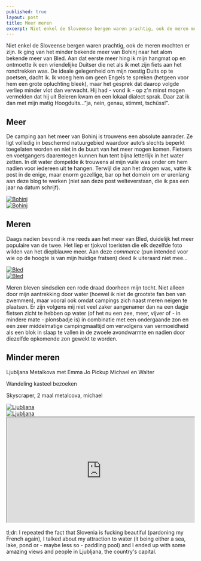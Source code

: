 ```yaml
---
published: true
layout: post
title: Meer meren
excerpt: Niet enkel de Sloveense bergen waren prachtig, ook de meren mochten er zijn. Ik ging van het minder bekende meer van Bohinj naar het alom bekende meer van Bled. Aan dat eerste meer hing ik mijn hangmat op en ontmoette ik een vriendelijke Duitser die net als ik met zijn fiets aan het rondtrekken was. De ideale gelegenheid om mijn roestig Duits op te poetsen, dacht ik. Ik vroeg hem om geen Engels te spreken (hetgeen voor hem een grote opluchting bleek), maar het gesprek dat daarop volgde verliep minder vlot dan verwacht. Hij had - vond ik - op z'n minst mogen vermelden dat hij uit Beieren kwam en een lokaal dialect sprak. Daar zat ik dan met mijn matig Hoogduits...”ja, nein, genau, stimmt, tschüss!”.
---
```

Niet enkel de Sloveense bergen waren prachtig, ook de meren mochten er zijn. Ik ging van het minder bekende meer van Bohinj naar het alom bekende meer van Bled. Aan dat eerste meer hing ik mijn hangmat op en ontmoette ik een vriendelijke Duitser die net als ik met zijn fiets aan het rondtrekken was. De ideale gelegenheid om mijn roestig Duits op te poetsen, dacht ik. Ik vroeg hem om geen Engels te spreken (hetgeen voor hem een grote opluchting bleek), maar het gesprek dat daarop volgde verliep minder vlot dan verwacht. Hij had - vond ik - op z'n minst mogen vermelden dat hij uit Beieren kwam en een lokaal dialect sprak. Daar zat ik dan met mijn matig Hoogduits...”ja, nein, genau, stimmt, tschüss!”.

## Meer

De camping aan het meer van Bohinj is trouwens een absolute aanrader. Ze ligt volledig in beschermd natuurgebied waardoor auto’s slechts beperkt toegelaten worden en niet in de buurt van het meer mogen komen. Fietsers en voetgangers daarentegen kunnen hun tent bijna letterlijk in het water zetten. In dit water dompelde ik trouwens al mijn vuile was onder om hem nadien voor iedereen uit te hangen. Terwijl die aan het drogen was, vatte ik post in de enige, maar enorm gezellige, bar op het domein om er urenlang aan deze blog te werken (niet aan deze post welteverstaan, die ik pas een jaar na datum schrijf).

<div class="row">
<article class="6u 12u$(xsmall) work-item">
<a href="{{ site.github.url }}/images/posts/Bohinj 1.jpg" class="image fit thumb"><img src="{{ site.github.url }}/images/posts/Bohinj1_Small.jpg" alt="Bohinj" /></a>
</article>
<article class="6u$ 12u$(xsmall) work-item">
<a href="{{ site.github.url }}/images/posts/Bohinj 2.jpg" class="image fit thumb"><img src="{{ site.github.url }}/images/posts/Bohinj2_Small.jpg" alt="Bohinj" /></a>
</article>
</div>

## Meren

Daags nadien bevond ik me reeds aan het meer van Bled, duidelijk het meer populaire van de twee. Het liep er tjokvol toeristen die elk dezelfde foto wilden van het diepblauwe meer. Aan deze *commerce* (pun intended voor wie op de hoogte is van mijn huidige fratsen) deed ik uiteraard niet mee...

<div class="row">
<article class="6u 12u$(xsmall) work-item">
<a href="{{ site.github.url }}/images/posts/Bled 1.jpg" class="image fit thumb"><img src="{{ site.github.url }}/images/posts/Bled1_Small.jpg" alt="Bled" /></a>
</article>
<article class="6u$ 12u$(xsmall) work-item">
<a href="{{ site.github.url }}/images/posts/Bled 2.jpg" class="image fit thumb"><img src="{{ site.github.url }}/images/posts/Bled2_Small.jpg" alt="Bled" /></a>
</article>
</div>

Meren bleven sindsdien een rode draad doorheen mijn tocht. Niet alleen door mijn aantrekking door water (hoewel ik niet de grootste fan ben van zwemmen), maar vooral ook omdat campings zich naast meren neigen te plaatsen. Er zijn volgens mij niet veel zaker aangenamer dan na een dagje fietsen zicht te hebben op water (of het nu een zee, meer, vijver of - in mindere mate - plonsbadje is) in combinatie met een ondergaande zon en een zeer middelmatige campingmaaltijd om vervolgens van vermoeidheid als een blok in slaap te vallen in de zwoele avondwarmte en nadien door diezelfde opkomende zon gewekt te worden.

## Minder meren

Ljubljana Metalkova met Emma Jo Pickup Michael en Walter

Wandeling kasteel bezoeken

Skyscraper, 2 maal metalcova, michael

<div class="row">
<article class="6u 12u$(xsmall) work-item">
<a href="{{ site.github.url }}/images/posts/Ljubljana 1.jpg" class="image fit thumb"><img src="{{ site.github.url }}/images/posts/Ljubljana1_Small.jpg" alt="Ljubljana" /></a>
</article>
<article class="6u$ 12u$(xsmall) work-item">
<a href="{{ site.github.url }}/images/posts/Ljubljana 2.jpg" class="image fit thumb"><img src="{{ site.github.url }}/images/posts/Ljubljana2_Small.jpg" alt="Ljubljana" /></a>
</article>
</div>

<style>.embed-container { position: relative; padding-bottom: 56.25%; height: 0; overflow: hidden; max-width: 100%; } .embed-container iframe, .embed-container object, .embed-container embed { position: absolute; top: 0; left: 0; width: 100%; height: 100%; }</style><div class='embed-container'><iframe src='https://www.google.com/maps/d/embed?mid=1h52MkOEyZpzAVWLbLCiISP-lOKk' width='640' height='480'></iframe></div>
<br>
tl;dr: I repeated the fact that Slovenia is fucking beautiful (pardoning my French again), I talked about my attraction to water (it being either a sea, lake, pond or - maybe less so - paddling pool) and I ended up with some amazing views and people in Ljubljana, the country's capital.
